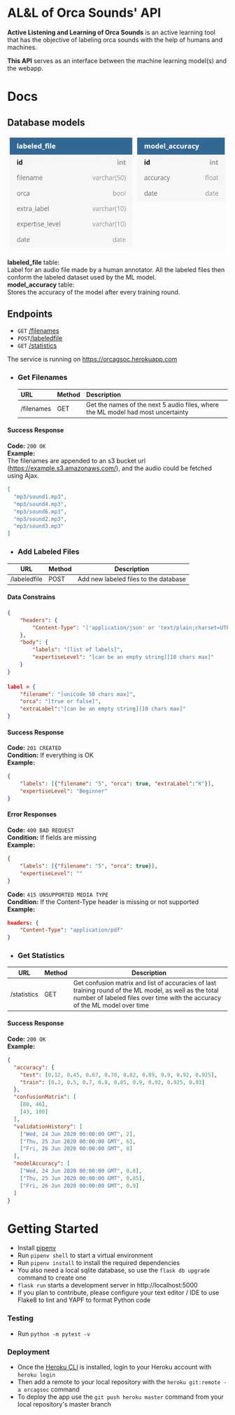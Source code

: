 # AL&L of Orca Sounds' API

**Active Listening and Learning of Orca Sounds** is an active learning tool that has the objective of labeling orca sounds with the help of humans and machines.

**This API** serves as an interface between the machine learning model(s) and the webapp.

# Docs

## Database models

<img src="assets/models.jpg" width="500">

**labeled_file** table:  
Label for an audio file made by a human annotator. All the labeled files then conform the labeled dataset used by the ML model.  
**model_accuracy** table:  
Stores the accuracy of the model after every training round.

## Endpoints
- `GET` [/filenames](#get-filenames)
- `POST`[/labeledfile](#add-labeled-files)
- `GET` [/statistics](#get-statistics)

The service is running on https://orcagsoc.herokuapp.com

-   ### Get Filenames
    | URL        | Method | Description                                                                      |
    | ---------- | ------ | -------------------------------------------------------------------------------- |
    | /filenames | GET    | Get the names of the next 5 audio files, where the ML model had most uncertainty |

#### Success Response

**Code:** `200 OK`  
**Example:**  
The filenames are appended to an s3 bucket url (https://example.s3.amazonaws.com/), and the audio could be fetched using Ajax.

```JSON
[
  "mp3/sound1.mp3",
  "mp3/sound4.mp3",
  "mp3/sound6.mp3",
  "mp3/sound2.mp3",
  "mp3/sound3.mp3"
]
```

-   ### Add Labeled Files

| URL          | Method | Description                           |
| ------------ | ------ | ------------------------------------- |
| /labeledfile | POST   | Add new labeled files to the database |

#### Data Constrains

```JSON
{
    "headers": {
        "Content-Type": "['application/json' or 'text/plain;charset=UTF-8']",
    },
    "body": {
        "labels": "[list of labels]",
        "expertiseLevel": "[can be an empty string][10 chars max]"
    }
}

label = {
    "filename": "[unicode 50 chars max]",
    "orca": "[true or false]",
    "extraLabel":"[can be an empty string][10 chars max]"
}
```

#### Success Response

**Code:** `201 CREATED`  
**Condition:** If everything is OK  
**Example:**

```JSON
{
    "labels": [{"filename": "5", "orca": true, "extraLabel":"K"}],
    "expertiseLevel": "Beginner"
}
```

#### Error Responses

**Code:** `400 BAD REQUEST`  
**Condition:** If fields are missing  
**Example:**

```JSON
{
    "labels": [{"filename": "5", "orca": true}],
    "expertiseLevel": ""
}
```

**Code:** `415 UNSUPPORTED MEDIA TYPE`  
**Condition:** If the Content-Type header is missing or not supported
**Example:**

```JSON
headers: {
    "Content-Type": "application/pdf"
}
```

-   ### Get Statistics

| URL         | Method | Description                                                                                                                                                                            |
| ----------- | ------ | -------------------------------------------------------------------------------------------------------------------------------------------------------------------------------------- |
| /statistics | GET    | Get confusion matrix and list of accuracies of last training round of the ML model, as well as the total number of labeled files over time with the accuracy of the ML model over time |

#### Success Response

**Code:** `200 OK`  
**Example:**

```JSON
{
  "accuracy": {
    "test": [0.12, 0.45, 0.67, 0.78, 0.82, 0.89, 0.9, 0.92, 0.925],
    "train": [0.2, 0.5, 0.7, 0.8, 0.85, 0.9, 0.92, 0.925, 0.93]
  },
  "confusionMatrix": [
    [80, 46],
    [43, 100]
  ],
  "validationHistory": [
    ["Wed, 24 Jun 2020 00:00:00 GMT", 2],
    ["Thu, 25 Jun 2020 00:00:00 GMT", 6],
    ["Fri, 26 Jun 2020 00:00:00 GMT", 8]
  ],
  "modelAccuracy": [
    ["Wed, 24 Jun 2020 00:00:00 GMT", 0.8],
    ["Thu, 25 Jun 2020 00:00:00 GMT", 0.85],
    ["Fri, 26 Jun 2020 00:00:00 GMT", 0.9]
  ]
}
```

# Getting Started

-   Install [pipenv](https://pypi.org/project/pipenv/)
-   Run `pipenv shell` to start a virtual environment
-   Run `pipenv install` to install the required dependencies
-   You also need a local sqlite database, so use the `flask db upgrade` command to create one
-   `flask run` starts a development server in http://localhost:5000
-   If you plan to contribute, please configure your text editor / IDE to use Flake8 to lint and YAPF to format Python code

### Testing

-   Run `python -m pytest -v`

### Deployment

-   Once the [Heroku CLI](https://devcenter.heroku.com/articles/heroku-cli) is installed, login to your Heroku account with `heroku login`
-   Then add a remote to your local repository with the `heroku git:remote -a orcagsoc` command
-   To deploy the app use the `git push heroku master` command from your local repository's master branch
